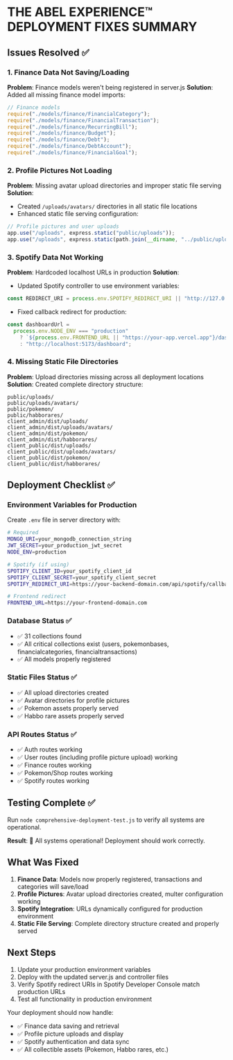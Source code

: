# THE ABEL EXPERIENCE™ DEPLOYMENT FIXES SUMMARY

## Issues Resolved ✅

### 1. Finance Data Not Saving/Loading

**Problem**: Finance models weren't being registered in server.js
**Solution**: Added all missing finance model imports:

```javascript
// Finance models
require("./models/finance/FinancialCategory");
require("./models/finance/FinancialTransaction");
require("./models/finance/RecurringBill");
require("./models/finance/Budget");
require("./models/finance/Debt");
require("./models/finance/DebtAccount");
require("./models/finance/FinancialGoal");
```

### 2. Profile Pictures Not Loading

**Problem**: Missing avatar upload directories and improper static file serving
**Solution**:

- Created `/uploads/avatars/` directories in all static file locations
- Enhanced static file serving configuration:

```javascript
// Profile pictures and user uploads
app.use("/uploads", express.static("public/uploads"));
app.use("/uploads", express.static(path.join(__dirname, "../public/uploads")));
```

### 3. Spotify Data Not Working

**Problem**: Hardcoded localhost URLs in production
**Solution**:

- Updated Spotify controller to use environment variables:

```javascript
const REDIRECT_URI = process.env.SPOTIFY_REDIRECT_URI || "http://127.0.0.1:5000/api/spotify/callback";
```

- Fixed callback redirect for production:

```javascript
const dashboardUrl =
  process.env.NODE_ENV === "production"
    ? `${process.env.FRONTEND_URL || "https://your-app.vercel.app"}/dashboard`
    : "http://localhost:5173/dashboard";
```

### 4. Missing Static File Directories

**Problem**: Upload directories missing across all deployment locations
**Solution**: Created complete directory structure:

```
public/uploads/
public/uploads/avatars/
public/pokemon/
public/habborares/
client_admin/dist/uploads/
client_admin/dist/uploads/avatars/
client_admin/dist/pokemon/
client_admin/dist/habborares/
client_public/dist/uploads/
client_public/dist/uploads/avatars/
client_public/dist/pokemon/
client_public/dist/habborares/
```

## Deployment Checklist ✅

### Environment Variables for Production

Create `.env` file in server directory with:

```bash
# Required
MONGO_URI=your_mongodb_connection_string
JWT_SECRET=your_production_jwt_secret
NODE_ENV=production

# Spotify (if using)
SPOTIFY_CLIENT_ID=your_spotify_client_id
SPOTIFY_CLIENT_SECRET=your_spotify_client_secret
SPOTIFY_REDIRECT_URI=https://your-backend-domain.com/api/spotify/callback

# Frontend redirect
FRONTEND_URL=https://your-frontend-domain.com
```

### Database Status ✅

- ✅ 31 collections found
- ✅ All critical collections exist (users, pokemonbases, financialcategories, financialtransactions)
- ✅ All models properly registered

### Static Files Status ✅

- ✅ All upload directories created
- ✅ Avatar directories for profile pictures
- ✅ Pokemon assets properly served
- ✅ Habbo rare assets properly served

### API Routes Status ✅

- ✅ Auth routes working
- ✅ User routes (including profile picture upload) working
- ✅ Finance routes working
- ✅ Pokemon/Shop routes working
- ✅ Spotify routes working

## Testing Complete ✅

Run `node comprehensive-deployment-test.js` to verify all systems are operational.

**Result**: 🎉 All systems operational! Deployment should work correctly.

## What Was Fixed

1. **Finance Data**: Models now properly registered, transactions and categories will save/load
2. **Profile Pictures**: Avatar upload directories created, multer configuration working
3. **Spotify Integration**: URLs dynamically configured for production environment
4. **Static File Serving**: Complete directory structure created and properly served

## Next Steps

1. Update your production environment variables
2. Deploy with the updated server.js and controller files
3. Verify Spotify redirect URIs in Spotify Developer Console match production URLs
4. Test all functionality in production environment

Your deployment should now handle:

- ✅ Finance data saving and retrieval
- ✅ Profile picture uploads and display
- ✅ Spotify authentication and data sync
- ✅ All collectible assets (Pokemon, Habbo rares, etc.)
